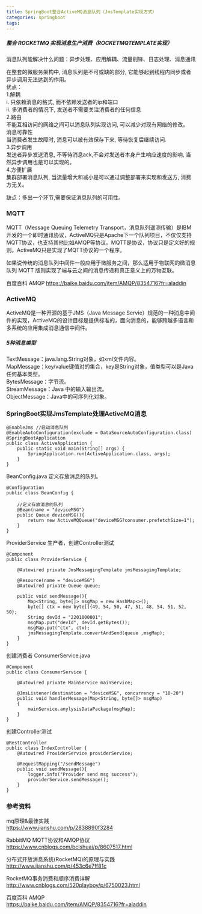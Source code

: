 ```yaml
---
title: SpringBoot整合ActiveMQ消息队列（JmsTemplate实现方式）
categories: springboot
tags: 
---
```

##### 整合 ROCKETMQ 实现消息生产消费（ROCKETMQTEMPLATE实现）

消息队列能解决什么问题：异步处理、应用解耦、流量削锋、日志处理、消息通讯

在整套的微服务架构中, 消息队列是不可或缺的部分, 它能够起到线程内同步或者异步调用无法达到的作用。  
优点：  
1.解耦  
i. 只依赖消息的格式, 而不依赖发送者的ip和端口  
ii. 多消费者的情况下, 发送者不需要关注消费者的任何信息  
2.路由  
不能互相访问的网络之间可以消息队列实现访问, 可以减少对现有网络的修改。  
消息可靠性  
当消费者发生故障时, 消息可以被有效保存下来, 等待恢复后继续访问.  
3.异步调用  
发送者异步发送消息, 不等待消息ack,不会对发送者本身产生响应速度的影响, 当然异步调用也是可以实现的。  
4.方便扩展  
集群部署消息队列, 当流量增大和减小是可以通过调整部署来实现和发送方, 消费方无关。

缺点：多出一个环节,需要保证消息队列的可用性。

### MQTT

MQTT（Message Queuing Telemetry
Transport，消息队列遥测传输）是IBM开发的一个即时通讯协议，ActiveMQ只是Apache下一个队列项目，不仅仅支持MQTT协议，也支持其他比如AMQP等协议。MQTT是协议，协议只是定义好的规则。ActiveMQ只是实现了MQTT协议的一个程序。

如果说传统的消息队列中间件一般应用于微服务之间，那么适用于物联网的微消息队列 MQTT 版则实现了端与云之间的消息传递和真正意义上的万物互联。

百度百科 AMQP https://baike.baidu.com/item/AMQP/8354716?fr=aladdin

### ActiveMQ

ActiveMQ是一种开源的基于JMS（Java Message
Servie）规范的一种消息中间件的实现，ActiveMQ的设计目标是提供标准的，面向消息的，能够跨越多语言和多系统的应用集成消息通信中间件。

##### 5种消息类型

TextMessage：java.lang.String对象，如xml文件内容。  
MapMessage：key/value键值对的集合，key是String对象，值类型可以是Java任何基本类型。  
BytesMessage：字节流。  
StreamMessage：Java 中的输入输出流。  
ObjectMessage：Java中的可序列化对象。

### SpringBoot实现JmsTemplate处理ActiveMQ消息

    
    
    @EnableJms //启动消息队列
    @EnableAutoConfiguration(exclude = DataSourceAutoConfiguration.class)
    @SpringBootApplication
    public class ActiveApplication {
        public static void main(String[] args) {
            SpringApplication.run(ActiveApplication.class, args);
        }
    }
    

BeanConfig.java 定义存放消息的队列。

    
    
    @Configuration
    public class BeanConfig {
    
        //定义存放消息的队列
        @Bean(name = "deviceMSG")
        public Queue deviceMSG(){
            return new ActiveMQQueue("deviceMSG?consumer.prefetchSize=1");
        }
    }
    

ProviderService 生产者，创建Controller测试

    
    
    @Component
    public class ProviderService {
    
        @Autowired private JmsMessagingTemplate jmsMessagingTemplate;
    
        @Resource(name = "deviceMSG")
        @Autowired private Queue queue;
    
        public void sendMessage(){
            Map<String, byte[]> msgMap = new HashMap<>();
            byte[] ctx = new byte[]{49, 54, 50, 47, 51, 48, 54, 51, 52, 50};
            String devId = "2201000001";
            msgMap.put("devId", devId.getBytes());
            msgMap.put("ctx", ctx);
            jmsMessagingTemplate.convertAndSend(queue ,msgMap);
        }
    }
    

创建消费者 ConsumerService.java

    
    
    @Component
    public class ConsumerService {
    
        @Autowired private MainService mainService;
    
        @JmsListener(destination = "deviceMSG", concurrency = "10-20")
        public void handlerMessage(Map<String, byte[]> msgMap)
        {
            mainService.anylysisDataPackage(msgMap);
        }
    }
    
    

创建Controller测试

    
    
    @RestController
    public class IndexController {
        @Autowired ProviderService providerService;
        
        @RequestMapping("/sendMessage")
        public void sendMessage(){
            logger.info("Provider send msg success");
            providerService.sendMessage();
        }
    }
    

### 参考资料

mq原理&最佳实践  
https://www.jianshu.com/p/2838890f3284

RabbitMQ MQTT协议和AMQP协议  
https://www.cnblogs.com/bclshuai/p/8607517.html

分布式开放消息系统(RocketMQ)的原理与实践  
http://www.jianshu.com/p/453c6e7ff81c

RocketMQ事务消费和顺序消费详解  
http://www.cnblogs.com/520playboy/p/6750023.html

百度百科 AMQP  
https://baike.baidu.com/item/AMQP/8354716?fr=aladdin


